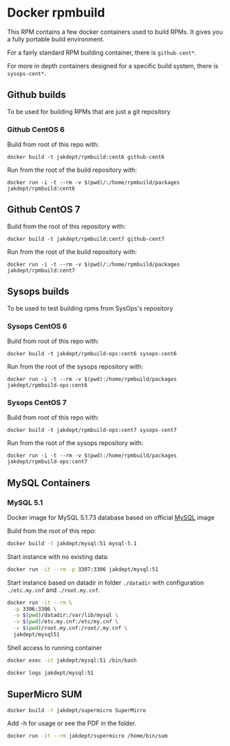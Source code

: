 # Docker rpmbuild #

This RPM contains a few docker containers used to build RPMs. It gives you a fully portable build environment.

For a fairly standard RPM building container, there is `github-cent*`.

For more in depth containers designed for a specific build system, there is `sysops-cent*`.


## Github builds ##
To be used for building RPMs that are just a git repository

### Github CentOS 6 ###
Build from root of this repo with:
```
docker build -t jakdept/rpmbuild:cent6 github-cent6
```

Run from the root of the build repository with:

```
docker run -i -t --rm -v $(pwd)/:/home/rpmbuild/packages jakdept/rpmbuild:cent6
```

## Github CentOS 7 ##
Build from the root of this repository with:
```
docker build -t jakdept/rpmbuild:cent7 github-cent7
```

Run from the root of the build repository with:
```
docker run -i -t --rm -v $(pwd)/:/home/rpmbuild/packages jakdept/rpmbuild:cent7
```

## Sysops builds ##
To be used to test building rpms from SysOps's repository

### Sysops CentOS 6 ###
Build from root of this repo with:
```
docker build -t jakdept/rpmbuild-ops:cent6 sysops-cent6
```

Run from the root of the sysops repository with:
```
docker run -i -t --rm -v $(pwd):/home/rpmbuild/packages jakdept/rpmbuild-ops:cent6
```

### Sysops CentOS 7 ###
Build from root of this repo with:
```
docker build -t jakdept/rpmbuild-ops:cent7 sysops-cent7
```

Run from the root of the sysops repository with:
```
docker run -i -t --rm -v $(pwd):/home/rpmbuild/packages jakdept/rpmbuild-ops:cent7
```

## MySQL Containers ##

### MySQL 5.1 ###

Docker image for MySQL 5.1.73 database based on official [MySQL](https://hub.docker.com/_/mysql/) image

Build from the root of this repo:

```bash
docker build -t jakdept/mysql:51 mysql-5.1
```

Start instance with no existing data:

```bash
docker run -it --rm -p 3307:3306 jakdept/mysql:51
```

Start instance based on datadir in folder `./datadir` with configuration `./etc.my.cnf` and `./root.my.cnf`.

```bash
docker run -it --rm \
  -p 3306:3306 \
  -v $(pwd)/datadir:/var/lib/mysql \
  -v $(pwd)/etc.my.cnf:/etc/my.cnf \
  -v $(pwd)/root.my.cnf:/root/.my.cnf \
  jakdept/mysql51
```

Shell access to running container

```bash
docker exec -it jakdept/mysql:51 /bin/bash
```

```bash
docker logs jakdept/mysql:51
```

## SuperMicro SUM ###

```bash
docker build -t jakdept/supermicro SuperMicro
```

Add -h for usage or see the PDF in the folder.
```bash
docker run -it --rm jakdept/supermicro /home/bin/sum
```
